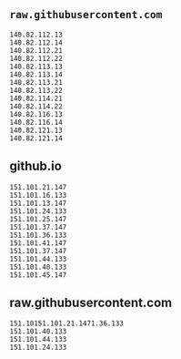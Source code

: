 ## `raw.githubusercontent.com`

```plaintext
140.82.112.13
140.82.112.14
140.82.112.21
140.82.112.22
140.82.113.13
140.82.113.14
140.82.113.21
140.82.113.22
140.82.114.21
140.82.114.22
140.82.116.13
140.82.116.14
140.82.121.13
140.82.121.14
```

## github.io

```plaintext
151.101.21.147
151.101.16.133
151.101.13.147
151.101.24.133
151.101.25.147
151.101.37.147
151.101.36.133
151.101.41.147
151.101.37.147
151.101.44.133
151.101.40.133
151.101.45.147
```

## raw.githubusercontent.com
```plaintext
151.10151.101.21.1471.36.133
151.101.40.133
151.101.44.133
151.101.24.133
```
